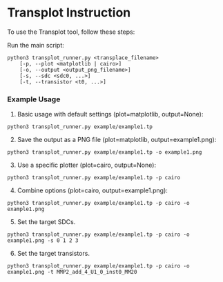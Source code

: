 # Transplot Instruction

To use the Transplot tool, follow these steps:

Run the main script:
  ```
  python3 transplot_runner.py <transplace_filename>
      [-p, --plot <matplotlib | cairo>]
      [-o, --output <output_png_filename>]
      [-s, --sdc <sdc0, ...>]
      [-t, --transistor <t0, ...>]
  ```

  ### Example Usage
  1. Basic usage with default settings (plot=matplotlib, output=None):
```
python3 transplot_runner.py example/example1.tp
```

  2. Save the output as a PNG file (plot=matplotlib, output=example1.png):
```
python3 transplot_runner.py example/example1.tp -o example1.png
```

  3. Use a specific plotter (plot=cairo, output=None):
```
python3 transplot_runner.py example/example1.tp -p cairo
```

  4. Combine options (plot=cairo, output=example1.png):
```
python3 transplot_runner.py example/example1.tp -p cairo -o example1.png
```

  5. Set the target SDCs.
```
python3 transplot_runner.py example/example1.tp -p cairo -o example1.png -s 0 1 2 3
```

  6. Set the target transistors.
```
python3 transplot_runner.py example/example1.tp -p cairo -o example1.png -t MMP2_add_4_U1_0_inst0_MM20
```

